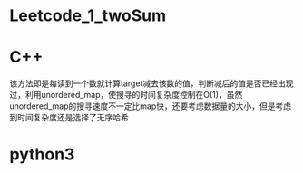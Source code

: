 # Leetcode_1_twoSum
# C++
该方法即是每读到一个数就计算target减去该数的值，判断减后的值是否已经出现过，利用unordered_map，使搜寻的时间复杂度控制在O(1)，虽然unordered_map的搜寻速度不一定比map快，还要考虑数据量的大小，但是考虑到时间复杂度还是选择了无序哈希
# python3
